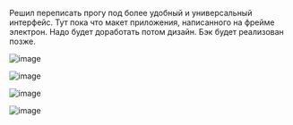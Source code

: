 Решил переписать прогу под более удобный и универсальный интерфейс. Тут пока что макет приложения, написанного на фрейме электрон. Надо будет доработать потом дизайн. Бэк будет реализован позже.

![image](https://github.com/NoonLicht/download_setup_programm_electron/assets/121355541/34ca0ef2-bcaa-48e2-9886-a5c70f50945c)

![image](https://github.com/NoonLicht/download_setup_programm_electron/assets/121355541/10dd3b21-c755-42d1-af5a-58c9e177f730)

![image](https://github.com/NoonLicht/download_setup_programm_electron/assets/121355541/a991a3c6-bf14-41a2-89a6-b63475a4fcea)

![image](https://github.com/NoonLicht/download_setup_programm_electron/assets/121355541/de4a6a92-aa4d-4d2e-bba2-37501b98240b)
